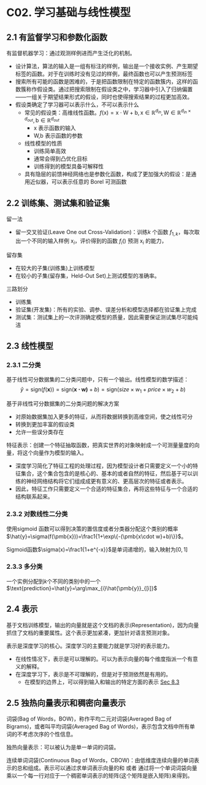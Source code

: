# C02. 学习基础与线性模型

## 2.1 有监督学习和参数化函数

有监督机器学习：通过观测样例进而产生泛化的机制。

-   设计算法，算法的输入是一组有标注的样例，输出是一个接收实例、产生期望标签的函数。对于在训练时没有见过的样例，最终函数也可以产生预测标签
-   搜索所有可能的函数是困难的，于是把函数限制在特定的函数簇内，这样的函数簇称作假设类。通过把搜索限制在假设类之中，学习器中引入了归纳偏置——一组关于期望结果形式的假设，同时也使得搜索结果的过程更加高效。
-   假设类确定了学习器可以表示什么，不可以表示什么
    -   常见的假设类：高维线性函数。$f(\text{x})=\text{x}\cdot\text{W}+\text{b}, \text{x}\in\mathbb{R}^{d_{in}}, \text{W}\in\mathbb{R}^{d_{in}\times d_{out}}, \text{b}\in\mathbb{R}^{d_{out}}$
        -   $\text{x}$ 表示函数的输入
        -   $\text{W,b}$ 表示函数的参数
    -   线性模型的性质
        -   训练简单高效
        -   通常会得到凸优化目标
        -   训练得到的模型具备可解释性
    -   具有隐层的前馈神经网络也是参数化函数，构成了更加强大的假设：是通用近似器，可以表示任意的 Borel 可测函数

## 2.2 训练集、测试集和验证集

留一法

-   留一交叉验证(Leave One out Cross-Validation)：训练$k$ 个函数 $f_{1,k}$，每次取出一个不同的输入样例 $\text{x}_i$，评价得到的函数 $f_i()$ 预测 $\text{x}_i$ 的能力，<!--TODO:最后将所有的预测结果的平均？-->

留存集

-   在较大的子集(训练集)上训练模型
-   在较小的子集(留存集，Held-Out Set)上测试模型的准确率。

三路划分

-   训练集
-   验证集(开发集)：所有的实验、调参、误差分析和模型选择都在验证集上完成
-   测试集：测试集上的一次评测确定模型的质量，因此需要保证测试集尽可能纯洁

## 2.3 线性模型

### 2.3.1 二分类

基于线性可分数据集的二分类问题中，只有一个输出。线性模型的数学描述：
$$
\hat{y}=\text{sign}(f(\pmb{x}))=\text{sign}(\pmb{x\cdot w)}+b)=\text{sign}(size\times w_1+price\times w_2+b)
$$

基于非线性可分数据集的二分类问题的解决方案

-   对原始数据集加入更多的特征，从而将数据转换到高维空间，使之线性可分
-   转换到更加丰富的假设类
-   允许一些误分类存在

特征表示：创建一个特征抽取函数，把真实世界的对象映射成一个可测量量度的向量，将这个向量作为模型的输入。

-   深度学习简化了特征工程的处理过程，因为模型设计者只需要定义一个小的特征集合，这个集合包含的是核心的、基本的或者自然的特征，然后基于可以训练的神经网络结构将它们组成成更有意义的、更高层次的特征或者表示。
-   因此，特征工作只需要定义一个合适的特征集合，再将这些特征与一个合适的结构联系起来。

### 2.3.2 对数线性二分类

使用sigmoid 函数可以得到决策的置信度或者分类器分配这个类别的概率$\hat{y}=\sigma(f(\pmb{x}))=\frac1{1+\exp\{-(\pmb{x\cdot w}+b)\}}$。

Sigmoid函数$\sigma(x)=\frac1{1+e^{-x}}$是单词递增的，输入映射为$[0,1]$

### 2.3.3 多分类

一个实例分配到$k$个不同的类别中的一个$\text{prediction}=\hat{y}=\arg\max_{i}\hat{\pmb{y}}_{[i]}$

## 2.4 表示

基于文档训练模型，输出的向量就是这个文档的表示(Representation)，因为向量抓住了文档的重要属性。这个表示更加紧凑，更加针对语言预测对象。

表示是深度学习的核心。深度学习的主要能力就是学习好的表示能力。

-   在线性情况下，表示是可以理解的。可以为表示向量的每个维度指派一个有意义的解释。
-   在深度学习下，表示是不可理解的，但是对于预测依然是有用的。
    -   在模型的边界上，可以得到输入和输出的特定方面的表示 [Sec 8.3](Ch08.md)

## 2.5 独热向量表示和稠密向量表示

词袋(Bag of Words，BOW)，称作平均二元对词袋(Averaged Bag of Bigrams)，或者叫平均词袋(Averaged Bag of Words)，表示包含文档中所有单词的不考虑次序的个性信息。

独热向量表示：可以被认为是单一单词的词袋。

连续单词词袋(Continuous Bag of Words，CBOW)：由低维度连续向量的单词表示的总和组成。表示可以通过求单词表示向量的和 或者  通过将一个单词词袋向量乘以一个每一行对应于一个稠密单词表示的矩阵(这个矩阵是嵌入矩阵)来得到。

